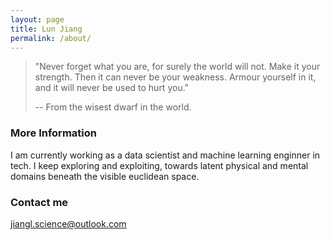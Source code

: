 ```yaml
---
layout: page
title: Lun Jiang
permalink: /about/
---
```


> "Never forget what you are, for surely the world will not. Make it your strength. Then it can never be your weakness. Armour yourself in it, and it will never be used to hurt you."
> 
> -- From the wisest dwarf in the world.

### More Information

I am currently working as a data scientist and machine learning enginner in tech. I keep exploring and exploiting, towards latent physical and mental domains beneath the visible euclidean space.

### Contact me

[jiangl.science@outlook.com](mailto:jiangl.science@outlook.com)